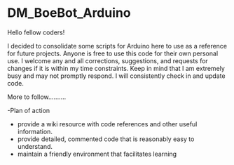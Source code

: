 # DM_BoeBot_Arduino

Hello fellow coders!

  I decided to consolidate some scripts for Arduino here to use as a reference for future projects. Anyone is free to use
  this code for their own personal use. I welcome any and all corrections, suggestions, and requests for changes if it is within my 
  time constraints. Keep in mind that I am extremely busy and may not promptly respond. I will consistently check in and update code.
  
  More to follow..........
  
  -Plan of action
  
   * provide a wiki resource with code references and other useful information.
   * provide detailed, commented code that is reasonably easy to understand.
   * maintain a friendly environment that facilitates learning 
